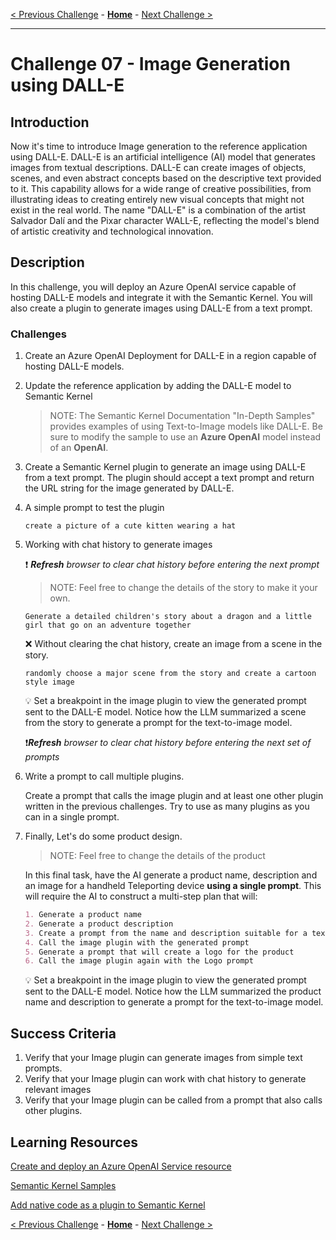 [< Previous Challenge](./Challenge-06.md) - **[Home](./README.md)** - [Next Challenge >](./Challenge-08.md)

---

# Challenge 07 - Image Generation using DALL-E

## Introduction

Now it's time to introduce Image generation to the reference application using DALL-E. DALL-E is an artificial intelligence (AI) model that generates images from textual descriptions. DALL-E can create images of objects, scenes, and even abstract concepts based on the descriptive text provided to it. This capability allows for a wide range of creative possibilities, from illustrating ideas to creating entirely new visual concepts that might not exist in the real world. The name "DALL-E" is a combination of the artist Salvador Dalí and the Pixar character WALL-E, reflecting the model's blend of artistic creativity and technological innovation.

## Description

In this challenge, you will deploy an Azure OpenAI service capable of hosting DALL-E models and integrate it with the Semantic Kernel. You will also create a plugin to generate images using DALL-E from a text prompt.

### Challenges

1. Create an Azure OpenAI Deployment for DALL-E in a region capable of hosting DALL-E models.

1. Update the reference application by adding the DALL-E model to Semantic Kernel

    >NOTE: The Semantic Kernel Documentation "In-Depth Samples" provides examples of using Text-to-Image models like DALL-E. Be sure to modify the sample to use an **Azure OpenAI** model instead of an **OpenAI**.

1. Create a Semantic Kernel plugin to generate an image
    using DALL-E from a text prompt. The plugin should accept a text prompt and return the URL string for the image generated by DALL-E.

1. A simple prompt to test the plugin

    ```prompt
    create a picture of a cute kitten wearing a hat
    ```

1. Working with chat history to generate images

    :exclamation: ***Refresh** browser to clear chat history before entering the next prompt*

    >NOTE: Feel free to change the details of the story to make it your own.

    ```text
    Generate a detailed children's story about a dragon and a little girl that go on an adventure together
    ```

    :x: Without clearing the chat history, create an image from a scene in the story.  

    ```text
    randomly choose a major scene from the story and create a cartoon style image
    ```

    :bulb: Set a breakpoint in the image plugin to view the generated prompt sent to the DALL-E model. Notice how the LLM summarized a scene from the story to generate a prompt for the text-to-image model.

    :exclamation:***Refresh** browser to clear chat history before entering the next set of prompts*

1. Write a prompt to call multiple plugins.

    Create a prompt that calls the image plugin and at least one other plugin written in the previous challenges. Try to use as many plugins as you can in a single prompt.

1. Finally, Let's do some product design.

    >NOTE: Feel free to change the details of the product

    In this final task, have the AI generate a product name, description and an image for a handheld Teleporting device **using a single prompt**. This will require the AI to construct a multi-step plan that will:

    ```markdown
    1. Generate a product name 
    2. Generate a product description
    3. Create a prompt from the name and description suitable for a text-to-image AI model
    4. Call the image plugin with the generated prompt
    5. Generate a prompt that will create a logo for the product
    6. Call the image plugin again with the Logo prompt
    ```

    :bulb: Set a breakpoint in the image plugin to view the generated prompt sent to the DALL-E model. Notice how the LLM summarized the product name and description to generate a prompt for the text-to-image model.

## Success Criteria

1. Verify that your Image plugin can generate images from simple text prompts.
1. Verify that your Image plugin can work with chat history to generate relevant images
1. Verify that your Image plugin can be called from a prompt that also calls other plugins.

## Learning Resources

[Create and deploy an Azure OpenAI Service resource](https://learn.microsoft.com/en-us/azure/ai-services/openai/how-to/create-resource?pivots=web-portal
)

[Semantic Kernel Samples](https://learn.microsoft.com/en-us/semantic-kernel/get-started/detailed-samples?pivots=programming-language-csharp)

[Add native code as a plugin to Semantic Kernel](https://learn.microsoft.com/en-us/semantic-kernel/concepts/plugins/adding-native-plugins?pivots=programming-language-csharp)

[< Previous Challenge](./Challenge-06.md) - **[Home](./README.md)** - [Next Challenge >](./Challenge-08.md)
